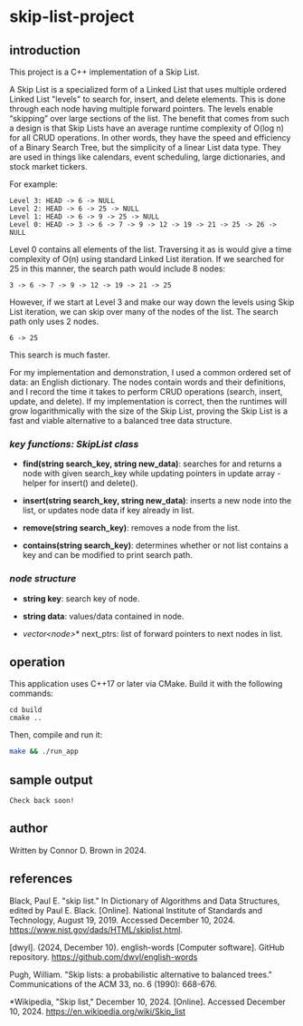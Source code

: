 # skip-list-project

## introduction

This project is a C++ implementation of a Skip List.

A Skip List is a specialized form of a Linked List that uses multiple ordered Linked List "levels" to search for, insert, and delete elements. This is done through each node having multiple forward pointers. The levels enable “skipping” over large sections of the list. The benefit that comes from such a design is that Skip Lists have an average runtime complexity of O(log n) for all CRUD operations. In other words, they have the speed and efficiency of a Binary Search Tree, but the simplicity of a linear List data type. They are used in things like calendars, event scheduling, large dictionaries, and stock market tickers.

For example:

```text
Level 3: HEAD -> 6 -> NULL
Level 2: HEAD -> 6 -> 25 -> NULL
Level 1: HEAD -> 6 -> 9 -> 25 -> NULL
Level 0: HEAD -> 3 -> 6 -> 7 -> 9 -> 12 -> 19 -> 21 -> 25 -> 26 -> NULL
```

Level 0 contains all elements of the list. Traversing it as is would give a time complexity of O(n) using standard Linked List iteration. If we searched for 25 in this manner, the search path would include 8 nodes:

```text
3 -> 6 -> 7 -> 9 -> 12 -> 19 -> 21 -> 25
```

However, if we start at Level 3 and make our way down the levels using Skip List iteration, we can skip over many of the nodes of the list. The search path only uses 2 nodes.

```text
6 -> 25
```

This search is much faster.

For my implementation and demonstration, I used a common ordered set of data: an English dictionary. The nodes contain words and their definitions, and I record the time it takes to perform CRUD operations (search, insert, update, and delete). If my implementation is correct, then the runtimes will grow logarithmically with the size of the Skip List, proving the Skip List is a fast and viable alternative to a balanced tree data structure.

### *key functions: SkipList class*

- **find(string search_key, string new_data)**: searches for and returns a node with given search_key while updating pointers in update array - helper for insert() and delete().

- **insert(string search_key, string new_data)**: inserts a new node into the list, or updates node data if key already in list.

- **remove(string search_key)**: removes a node from the list.

- **contains(string search_key)**: determines whether or not list contains a key and can be modified to print search path.

### *node structure*

- **string key**: search key of node.

- **string data**: values/data contained in node.

- **vector<node*>** next_ptrs: list of forward pointers to next nodes in list.


## operation

This application uses C++17 or later via CMake. Build it with the following commands:

```text
cd build
cmake ..
```

Then, compile and run it:
```bash
make && ./run_app
```

## sample output
```text
Check back soon!
```

## author

Written by Connor D. Brown in 2024.

## references

Black, Paul E. "skip list." In Dictionary of Algorithms and Data Structures, edited by Paul E. Black. [Online]. National Institute of Standards and Technology, August 19, 2019. Accessed December 10, 2024. https://www.nist.gov/dads/HTML/skiplist.html.

[dwyl]. (2024, December 10). english-words [Computer software]. GitHub repository. https://github.com/dwyl/english-words

Pugh, William. "Skip lists: a probabilistic alternative to balanced trees." Communications of the ACM 33, no. 6 (1990): 668-676.

*Wikipedia, "Skip list," December 10, 2024. [Online]. Accessed December 10, 2024.  https://en.wikipedia.org/wiki/Skip_list



